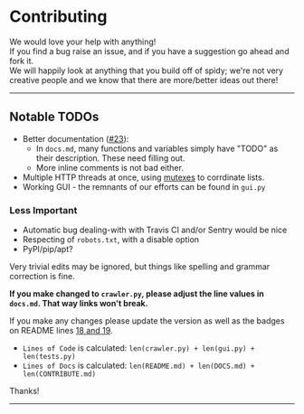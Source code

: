 # Contributing
We would love your help with anything!<br>
If you find a bug raise an issue, and if you have a suggestion go ahead and fork it.<br>
We will happily look at anything that you build off of spidy; we're not very creative people and we know that there are more/better ideas out there!

***

## Notable TODOs

  - Better documentation ([#23](https://github.com/rivermont/spidy/issues/23)):
    - In `docs.md`, many functions and variables simply have "TODO" as their description. These need filling out.
    - More inline comments is not bad either.
  - Multiple HTTP threads at once, using [mutexes](https://stackoverflow.com/questions/3310049/proper-use-of-mutexes-in-python) to corrdinate lists.
  - Working GUI - the remnants of our efforts can be found in `gui.py`

### Less Important

  - Automatic bug dealing-with with Travis CI and/or Sentry would be nice
  - Respecting of `robots.txt`, with a disable option
  - PyPI/pip/apt?

Very trivial edits may be ignored, but things like spelling and grammar correction is fine.

**If you make changed to `crawler.py`, please adjust the line values in `docs.md`. That way links won't break.**

If you make any changes please update the version as well as the badges on README lines [18 and 19](https://github.com/rivermont/spidy/blob/master/README.md#L18).

* `Lines of Code` is calculated: `len(crawler.py) + len(gui.py) + len(tests.py)`
* `Lines of Docs` is calculated: `len(README.md) + len(DOCS.md) + len(CONTRIBUTE.md)`

Thanks!

***
